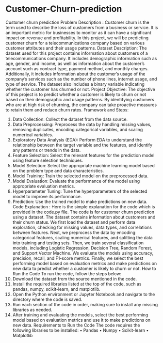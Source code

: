 # Customer-Churn-prediction
Customer churn prediction
Problem Description :
Customer churn is the term used to describe the loss of customers from a business or service. It is an important metric for businesses to monitor as it can have a significant impact on revenue and profitability. In this project, we will be predicting customer churn for a telecommunications company based on various customer attributes and their usage patterns.
Dataset Description:
The dataset used for this project contains information about customers of a telecommunications company. It includes demographic information such as age, gender, and income, as well as information about the customer’s account such as contract type, payment method, and monthly charges. Additionally, it includes information about the customer’s usage of the company’s services such as the number of phone lines, internet usage, and type of service. The dataset also includes a binary variable indicating whether the customer has churned or not.
Project Objective:
The objective of this project is to predict whether a customer is likely to churn or not based on their demographic and usage patterns. By identifying customers who are at high risk of churning, the company can take proactive measures to retain them and reduce churn rates.
Framework and Steps:
1. Data Collection: Collect the dataset from the data source.
2. Data Preprocessing: Preprocess the data by handling missing values, removing duplicates, encoding categorical variables, and scaling numerical variables.
3. Exploratory Data Analysis (EDA): Perform EDA to understand the relationship between the target variable and the features, and identify any patterns or trends in the data.
4. Feature Selection: Select the relevant features for the prediction model using feature selection techniques.
5. Model Selection: Select the appropriate machine learning model based on the problem type and data characteristics.
6. Model Training: Train the selected model on the preprocessed data.
7. Model Evaluation: Evaluate the performance of the model using appropriate evaluation metrics.
8. Hyperparameter Tuning: Tune the hyperparameters of the selected model to improve its performance.
9. Prediction: Use the trained model to make predictions on new data.
Code Explanation :
Here is the simple explanation for the code which is provided in the code.py file.
The code is for customer churn prediction using a dataset. The dataset contains information about customers and their churn status. We first load the dataset and perform data exploration, checking for missing values, data types, and correlations between features.
Next, we preprocess the data by encoding categorical features, scaling numerical features, and splitting the data into training and testing sets.
Then, we train several classification models, including Logistic Regression, Decision Tree, Random Forest, and Support Vector Machine. We evaluate the models using accuracy, precision, recall, and F1-score metrics.
Finally, we select the best performing model based on evaluation metrics and make predictions on new data to predict whether a customer is likely to churn or not.
How to Run the Code
To run the code, follow the steps below:
1. Download the dataset from the source mentioned in the code.
2. Install the required libraries listed at the top of the code, such as pandas, numpy, scikit-learn, and matplotlib.
3. Open the Python environment or Jupyter Notebook and navigate to the directory where the code is saved.
4. Run each section of the code in order, making sure to install any missing libraries as needed.
5. After training and evaluating the models, select the best performing model based on evaluation metrics and use it to make predictions on new data.
Requirements to Run the Code
The code requires the following libraries to be installed:
• Pandas
• Numpy
• Scikit-learn
• Matplotlib

